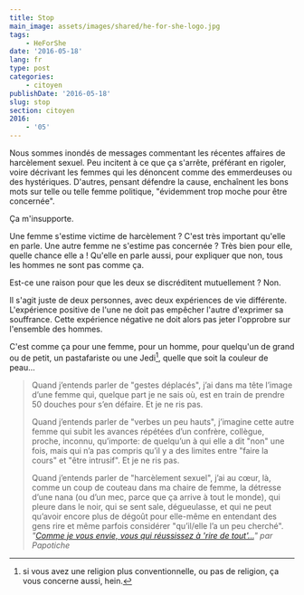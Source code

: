```yaml
---
title: Stop
main_image: assets/images/shared/he-for-she-logo.jpg
tags:
    - HeForShe
date: '2016-05-18'
lang: fr
type: post
categories:
    - citoyen
publishDate: '2016-05-18'
slug: stop
section: citoyen
2016:
    - '05'
---
```


Nous sommes inondés de messages commentant les récentes affaires de harcèlement sexuel. Peu incitent à ce que ça s'arrête, préférant en rigoler, voire décrivant les femmes qui les dénoncent comme des emmerdeuses ou des hystériques. D'autres, pensant défendre la cause, enchaînent les bons mots sur telle ou telle femme politique, "évidemment trop moche pour être concernée".

Ça m'insupporte.

<!--more-->

Une femme s'estime victime de harcèlement ? C'est très important qu'elle en parle. Une autre femme ne s'estime pas concernée ? Très bien pour elle, quelle chance elle a ! Qu'elle en parle aussi, pour expliquer que non, tous les hommes ne sont pas comme ça.

Est-ce une raison pour que les deux se discréditent mutuellement ? Non.

Il s'agit juste de deux personnes, avec deux expériences de vie différente. L'expérience positive de l'une ne doit pas empêcher l'autre d'exprimer sa souffrance. Cette expérience négative ne doit alors pas jeter l'opprobre sur l'ensemble des hommes.

C'est comme ça pour une femme, pour un homme, pour quelqu'un de grand ou de petit, un pastafariste ou une Jedi[^1], quelle que soit la couleur de peau…

[^1]: si vous avez une religion plus conventionnelle, ou pas de religion, ça vous concerne aussi, hein.

> Quand j’entends parler de "gestes déplacés", j’ai dans ma tête l’image d’une femme qui, quelque part je ne sais où, est en train de prendre 50 douches pour s’en défaire. Et je ne ris pas.  
>
> Quand j’entends parler de "verbes un peu hauts", j’imagine cette autre femme qui subit les avances répétées d’un confrère, collègue, proche, inconnu, qu’importe: de quelqu’un à qui elle a dit "non" une fois, mais qui n’a pas compris qu’il y a des limites entre "faire la cours" et "être intrusif". Et je ne ris pas.  
>
> Quand j’entends parler de "harcèlement sexuel", j’ai au cœur, là, comme un coup de couteau dans ma chaire de femme, la détresse d’une nana (ou d’un mec, parce que ça arrive à tout le monde), qui pleure dans le noir, qui se sent sale, dégueulasse, et qui ne peut qu’avoir encore plus de dégoût pour elle-même en entendant des gens rire et même parfois considérer "qu’il/elle l’a un peu cherché".  
> <cite>"[Comme je vous envie, vous qui réussissez à 'rire de tout'…](http://www.papotiche.fr/harcelement-sexuel/)" par Papotiche</cite>
